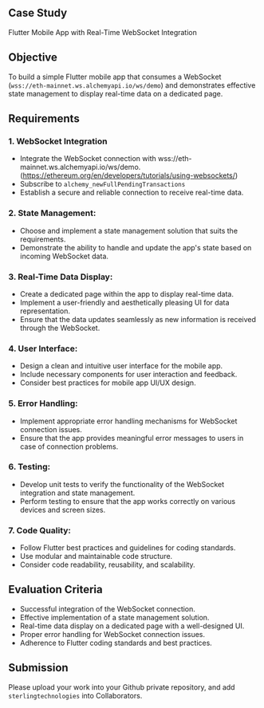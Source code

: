 ## Case Study 
Flutter Mobile App with Real-Time WebSocket Integration

## Objective
To build a simple Flutter mobile app that consumes a WebSocket (`wss://eth-mainnet.ws.alchemyapi.io/ws/demo`) and demonstrates effective state management to display real-time data on a dedicated page.

## Requirements
### 1. WebSocket Integration
- Integrate the WebSocket connection with wss://eth-mainnet.ws.alchemyapi.io/ws/demo. (https://ethereum.org/en/developers/tutorials/using-websockets/)
- Subscribe to `alchemy_newFullPendingTransactions`
- Establish a secure and reliable connection to receive real-time data.

### 2.  State Management:
-  Choose and implement a state management solution that suits the requirements.
-  Demonstrate the ability to handle and update the app's state based on incoming WebSocket data.
### 3. Real-Time Data Display:
-  Create a dedicated page within the app to display real-time data.
-  Implement a user-friendly and aesthetically pleasing UI for data representation.
-  Ensure that the data updates seamlessly as new information is received through the WebSocket.
### 4. User Interface:
-  Design a clean and intuitive user interface for the mobile app.
-  Include necessary components for user interaction and feedback.
-  Consider best practices for mobile app UI/UX design.
### 5. Error Handling:
-  Implement appropriate error handling mechanisms for WebSocket connection issues.
-  Ensure that the app provides meaningful error messages to users in case of connection problems.
### 6. Testing:
-  Develop unit tests to verify the functionality of the WebSocket integration and state management.
-  Perform testing to ensure that the app works correctly on various devices and screen sizes.
### 7. Code Quality:
-  Follow Flutter best practices and guidelines for coding standards.
-  Use modular and maintainable code structure.
-  Consider code readability, reusability, and scalability.

## Evaluation Criteria
- Successful integration of the WebSocket connection.
- Effective implementation of a state management solution.
- Real-time data display on a dedicated page with a well-designed UI.
- Proper error handling for WebSocket connection issues.
- Adherence to Flutter coding standards and best practices.

## Submission
Please upload your work into your Github private repository, and add `sterlingtechnologies` into Collaborators.